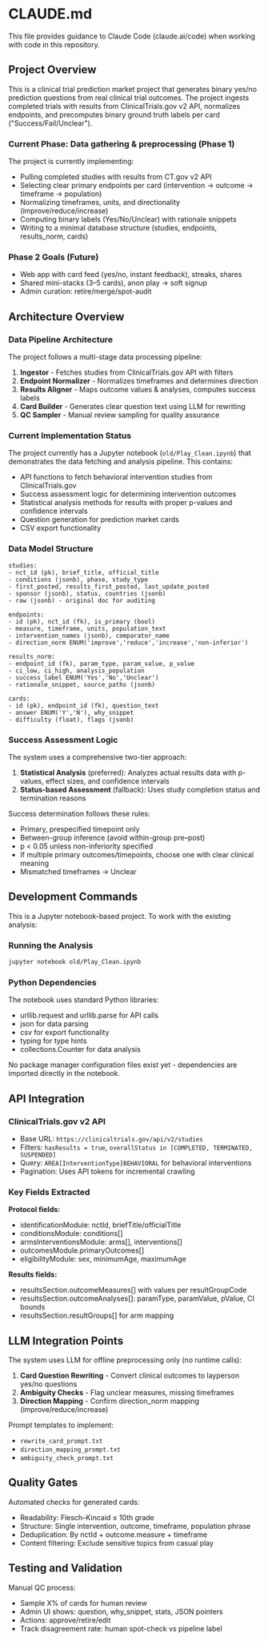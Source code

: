 # CLAUDE.md

This file provides guidance to Claude Code (claude.ai/code) when working with code in this repository.

## Project Overview

This is a clinical trial prediction market project that generates binary yes/no prediction questions from real clinical trial outcomes. The project ingests completed trials with results from ClinicalTrials.gov v2 API, normalizes endpoints, and precomputes binary ground truth labels per card ("Success/Fail/Unclear").

### Current Phase: Data gathering & preprocessing (Phase 1)

The project is currently implementing:
- Pulling completed studies with results from CT.gov v2 API
- Selecting clear primary endpoints per card (intervention → outcome → timeframe → population)
- Normalizing timeframes, units, and directionality (improve/reduce/increase)
- Computing binary labels (Yes/No/Unclear) with rationale snippets
- Writing to a minimal database structure (studies, endpoints, results_norm, cards)

### Phase 2 Goals (Future)
- Web app with card feed (yes/no, instant feedback), streaks, shares
- Shared mini-stacks (3–5 cards), anon play → soft signup
- Admin curation: retire/merge/spot-audit

## Architecture Overview

### Data Pipeline Architecture
The project follows a multi-stage data processing pipeline:

1. **Ingestor** - Fetches studies from ClinicalTrials.gov API with filters
2. **Endpoint Normalizer** - Normalizes timeframes and determines direction
3. **Results Aligner** - Maps outcome values & analyses, computes success labels
4. **Card Builder** - Generates clear question text using LLM for rewriting
5. **QC Sampler** - Manual review sampling for quality assurance

### Current Implementation Status
The project currently has a Jupyter notebook (`old/Play_Clean.ipynb`) that demonstrates the data fetching and analysis pipeline. This contains:

- API functions to fetch behavioral intervention studies from ClinicalTrials.gov
- Success assessment logic for determining intervention outcomes
- Statistical analysis methods for results with proper p-values and confidence intervals
- Question generation for prediction market cards
- CSV export functionality

### Data Model Structure

```
studies:
- nct_id (pk), brief_title, official_title
- conditions (jsonb), phase, study_type
- first_posted, results_first_posted, last_update_posted
- sponsor (jsonb), status, countries (jsonb)
- raw (jsonb) - original doc for auditing

endpoints:
- id (pk), nct_id (fk), is_primary (bool)
- measure, timeframe, units, population_text
- intervention_names (jsonb), comparator_name
- direction_norm ENUM('improve','reduce','increase','non-inferior')

results_norm:
- endpoint_id (fk), param_type, param_value, p_value
- ci_low, ci_high, analysis_population
- success_label ENUM('Yes','No','Unclear')
- rationale_snippet, source_paths (jsonb)

cards:
- id (pk), endpoint_id (fk), question_text
- answer ENUM('Y','N'), why_snippet
- difficulty (float), flags (jsonb)
```

### Success Assessment Logic

The system uses a comprehensive two-tier approach:
1. **Statistical Analysis** (preferred): Analyzes actual results data with p-values, effect sizes, and confidence intervals
2. **Status-based Assessment** (fallback): Uses study completion status and termination reasons

Success determination follows these rules:
- Primary, prespecified timepoint only
- Between-group inference (avoid within-group pre–post)
- p < 0.05 unless non-inferiority specified
- If multiple primary outcomes/timepoints, choose one with clear clinical meaning
- Mismatched timeframes → Unclear

## Development Commands

This is a Jupyter notebook-based project. To work with the existing analysis:

### Running the Analysis
```bash
jupyter notebook old/Play_Clean.ipynb
```

### Python Dependencies
The notebook uses standard Python libraries:
- urllib.request and urllib.parse for API calls
- json for data parsing
- csv for export functionality
- typing for type hints
- collections.Counter for data analysis

No package manager configuration files exist yet - dependencies are imported directly in the notebook.

## API Integration

### ClinicalTrials.gov v2 API
- Base URL: `https://clinicaltrials.gov/api/v2/studies`
- Filters: `hasResults = true`, `overallStatus in [COMPLETED, TERMINATED, SUSPENDED]`
- Query: `AREA[InterventionType]BEHAVIORAL` for behavioral interventions
- Pagination: Uses API tokens for incremental crawling

### Key Fields Extracted
**Protocol fields:**
- identificationModule: nctId, briefTitle/officialTitle
- conditionsModule: conditions[]
- armsInterventionsModule: arms[], interventions[]
- outcomesModule.primaryOutcomes[]
- eligibilityModule: sex, minimumAge, maximumAge

**Results fields:**
- resultsSection.outcomeMeasures[] with values per resultGroupCode
- resultsSection.outcomeAnalyses[]: paramType, paramValue, pValue, CI bounds
- resultsSection.resultGroups[] for arm mapping

## LLM Integration Points

The system uses LLM for offline preprocessing only (no runtime calls):

1. **Card Question Rewriting** - Convert clinical outcomes to layperson yes/no questions
2. **Ambiguity Checks** - Flag unclear measures, missing timeframes
3. **Direction Mapping** - Confirm direction_norm mapping (improve/reduce/increase)

Prompt templates to implement:
- `rewrite_card_prompt.txt`
- `direction_mapping_prompt.txt` 
- `ambiguity_check_prompt.txt`

## Quality Gates

Automated checks for generated cards:
- Readability: Flesch–Kincaid ≤ 10th grade
- Structure: Single intervention, outcome, timeframe, population phrase
- Deduplication: By nctId + outcome.measure + timeframe
- Content filtering: Exclude sensitive topics from casual play

## Testing and Validation

Manual QC process:
- Sample X% of cards for human review
- Admin UI shows: question, why_snippet, stats, JSON pointers
- Actions: approve/retire/edit
- Track disagreement rate: human spot-check vs pipeline label